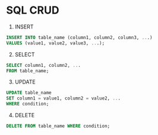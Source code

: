 # SQL CRUD

1. INSERT
```sql
INSERT INTO table_name (column1, column2, column3, ...)
VALUES (value1, value2, value3, ...);
```

2. SELECT
```sql
SELECT column1, column2, ...
FROM table_name;
```

3. UPDATE
```sql
UPDATE table_name
SET column1 = value1, column2 = value2, ...
WHERE condition;
```

4. DELETE
```sql
DELETE FROM table_name WHERE condition;
```